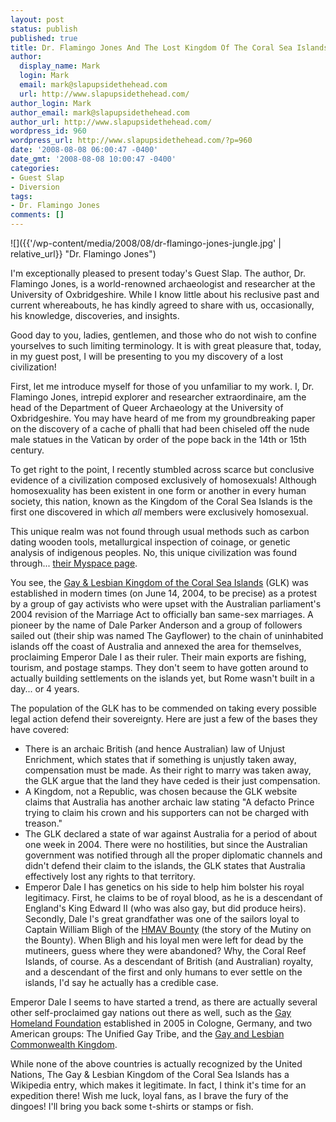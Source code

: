 ```yaml
---
layout: post
status: publish
published: true
title: Dr. Flamingo Jones And The Lost Kingdom Of The Coral Sea Islands
author:
  display_name: Mark
  login: Mark
  email: mark@slapupsidethehead.com
  url: http://www.slapupsidethehead.com/
author_login: Mark
author_email: mark@slapupsidethehead.com
author_url: http://www.slapupsidethehead.com/
wordpress_id: 960
wordpress_url: http://www.slapupsidethehead.com/?p=960
date: '2008-08-08 06:00:47 -0400'
date_gmt: '2008-08-08 10:00:47 -0400'
categories:
- Guest Slap
- Diversion
tags:
- Dr. Flamingo Jones
comments: []
---
```

![]({{'/wp-content/media/2008/08/dr-flamingo-jones-jungle.jpg' | relative_url}} "Dr. Flamingo Jones")

I'm exceptionally pleased to present today's Guest Slap. The author, Dr. Flamingo Jones, is a world-renowned archaeologist and researcher at the University of Oxbridgeshire. While I know little about his reclusive past and current whereabouts, he has kindly agreed to share with us, occasionally, his knowledge, discoveries, and insights.

Good day to you, ladies, gentlemen, and those who do not wish to confine yourselves to such limiting terminology. It is with great pleasure that, today, in my guest post, I will be presenting to you my discovery of a lost civilization!

First, let me introduce myself for those of you unfamiliar to my work. I, Dr. Flamingo Jones, intrepid explorer and researcher extraordinaire, am the head of the Department of Queer Archaeology at the University of Oxbridgeshire. You may have heard of me from my groundbreaking paper on the discovery of a cache of phalli that had been chiseled off the nude male statues in the Vatican by order of the pope back in the 14th or 15th century.

To get right to the point, I recently stumbled across scarce but conclusive evidence of a civilization composed exclusively of homosexuals! Although homosexuality has been existent in one form or another in every human society, this nation, known as the Kingdom of the Coral Sea Islands is the first one discovered in which _all_ members were exclusively homosexual.

This unique realm was not found through usual methods such as carbon dating wooden tools, metallurgical inspection of coinage, or genetic analysis of indigenous peoples. No, this unique civilization was found through... [their Myspace page](http://www.myspace.com/glparty "This is how all modern archaeology is conducted").

You see, the [Gay & Lesbian Kingdom of the Coral Sea Islands](http://web.archive.org/web/20070609214722/www.gayandlesbiankingdom.com/index.htm "Or should that be GLKCSI?") (GLK) was established in modern times (on June 14, 2004, to be precise) as a protest by a group of gay activists who were upset with the Australian parliament's 2004 revision of the Marriage Act to officially ban same-sex marriages. A pioneer by the name of Dale Parker Anderson and a group of followers sailed out (their ship was named The Gayflower) to the chain of uninhabited islands off the coast of Australia and annexed the area for themselves, proclaiming Emperor Dale I as their ruler. Their main exports are fishing, tourism, and postage stamps. They don't seem to have gotten around to actually building settlements on the islands yet, but Rome wasn't built in a day... or 4 years.

The population of the GLK has to be commended on taking every possible legal action defend their sovereignty. Here are just a few of the bases they have covered:

- There is an archaic British (and hence Australian) law of Unjust Enrichment, which states that if something is unjustly taken away, compensation must be made. As their right to marry was taken away, the GLK argue that the land they have ceded is their just compensation.
- A Kingdom, not a Republic, was chosen because the GLK website claims that Australia has another archaic law stating "A defacto Prince trying to claim his crown and his supporters can not be charged with treason."
- The GLK declared a state of war against Australia for a period of about one week in 2004. There were no hostilities, but since the Australian government was notified through all the proper diplomatic channels and didn't defend their claim to the islands, the GLK states that Australia effectively lost any rights to that territory.
- Emperor Dale I has genetics on his side to help him bolster his royal legitimacy. First, he claims to be of royal blood, as he is a descendant of England's King Edward II (who was also gay, but did produce heirs). Secondly, Dale I's great grandfather was one of the sailors loyal to Captain William Bligh of the [HMAV Bounty](http://en.wikipedia.org/wiki/HMAV_Bounty "Required reading. There will be a test.") (the story of the Mutiny on the Bounty). When Bligh and his loyal men were left for dead by the mutineers, guess where they were abandoned? Why, the Coral Reef Islands, of course. As a descendant of British (and Australian) royalty, and a descendant of the first and only humans to ever settle on the islands, I'd say he actually has a credible case.

Emperor Dale I seems to have started a trend, as there are actually several other self-proclaimed gay nations out there as well, such as the [Gay Homeland Foundation](http://gayhomeland.org/ "UN recognition pending") established in 2005 in Cologne, Germany, and two American groups: The Unified Gay Tribe, and the [Gay and Lesbian Commonwealth Kingdom](http://hometown.aol.com/glkparliament/index.html/ "UN recognition pending").

While none of the above countries is actually recognized by the United Nations, The Gay & Lesbian Kingdom of the Coral Sea Islands has a Wikipedia entry, which makes it legitimate. In fact, I think it's time for an expedition there! Wish me luck, loyal fans, as I brave the fury of the dingoes! I'll bring you back some t-shirts or stamps or fish.

